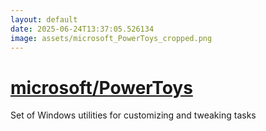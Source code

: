 ```yaml
---
layout: default
date: 2025-06-24T13:37:05.526134
image: assets/microsoft_PowerToys_cropped.png
---
```


# [microsoft/PowerToys](https://github.com/microsoft/PowerToys)

Set of Windows utilities for customizing and tweaking tasks
